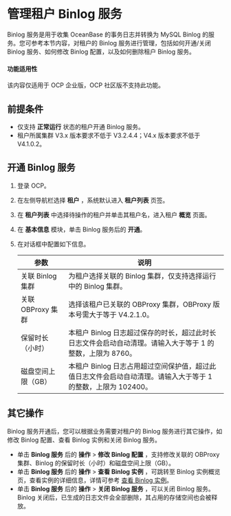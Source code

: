 # 管理租户 Binlog 服务

Binlog 服务是用于收集 OceanBase 的事务日志并转换为 MySQL Binlog 的服务。您可参考本节内容，对租户的 Binlog 服务进行管理，包括如何开通/关闭 Binlog 服务、如何修改 Binlog 配置，以及如何删除租户 Binlog 服务。

<main id="notice" type='notice'>
<h4>功能适用性</h4>
<p>该内容仅适用于 OCP 企业版，OCP 社区版不支持此功能。</p>
</main>

## 前提条件

* 仅支持 **正常运行** 状态的租户开通 Binlog 服务。
* 租户所属集群 V3.x 版本要求不低于 V3.2.4.4；V4.x 版本要求不低于 V4.1.0.2。

## 开通 Binlog 服务

1. 登录 OCP。

2. 在左侧导航栏选择 **租户** ，系统默认进入 **租户列表** 页签。

3. 在 **租户列表** 中选择待操作的租户并单击其租户名，进入租户 **概览** 页面。

4. 在 **基本信息** 模块，单击 Binlog 服务后的 **开通**。

5. 在对话框中配置如下信息。

    | 参数 | 说明 |
    |------|-------|
    | 关联 Binlog 集群 |  为租户选择关联的 Binlog 集群，仅支持选择运行中的 Binlog 集群。  |
    | 关联 OBProxy 集群 |  选择该租户已关联的 OBProxy 集群，OBProxy 版本号需大于等于 V4.2.1.0。  |
    | 保留时长（小时） |  本租户 Binlog 日志超过保存的时长，超过此时长日志文件会启动自动清理。请输入大于等于 1 的整数，上限为 8760。 |
    | 磁盘空间上限（GB） |  本租户 Binlog 日志占用超过空间保护值，超过此值日志文件会启动自动清理。请输入大于等于 1 的整数，上限为 102400。 |

## 其它操作

Binlog 服务开通后，您可以根据业务需要对租户的 Binlog 服务进行其它操作，如修改 Binlog 配置、查看 Binlog 实例和关闭 Binlog 服务。

* 单击 **Binlog 服务** 后的 **操作** > **修改 Binlog 配置** ，支持修改关联的 OBProxy 集群、Binlog 的保留时长（小时）和磁盘空间上限（GB）。
* 单击 **Binlog 服务** 后的 **操作** > **查看 Binlog 实例** ，可跳转至 Binlog 实例概览页，查看实例的详细信息，详情可参考 [查看 Binlog 实例](../../820.binlog-service-fuctions/300.manage-a-binlog-cluster/500.manage-binlog-instance/100.binlog-instance-overview.md)。
* 单击 **Binlog 服务** 后的 **操作** > **关闭 Binlog 服务** ，可以关闭 Binlog 服务。Binlog 关闭后，已生成的日志文件会全部删除，其占用的存储空间也会被释放。
